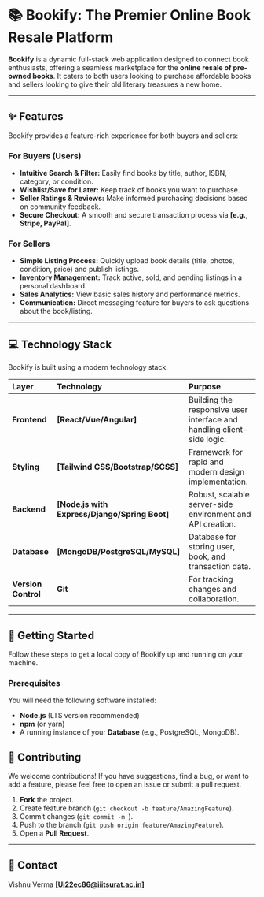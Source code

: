 # 📚 Bookify: The Premier Online Book Resale Platform

**Bookify** is a dynamic full-stack web application designed to connect book enthusiasts, offering a seamless marketplace for the **online resale of pre-owned books**. It caters to both users looking to purchase affordable books and sellers looking to give their old literary treasures a new home.



---

## ✨ Features

Bookify provides a feature-rich experience for both buyers and sellers:

### For Buyers (Users)
* **Intuitive Search & Filter:** Easily find books by title, author, ISBN, category, or condition.
* **Wishlist/Save for Later:** Keep track of books you want to purchase.
* **Seller Ratings & Reviews:** Make informed purchasing decisions based on community feedback.
* **Secure Checkout:** A smooth and secure transaction process via **[e.g., Stripe, PayPal]**.

### For Sellers
* **Simple Listing Process:** Quickly upload book details (title, photos, condition, price) and publish listings.
* **Inventory Management:** Track active, sold, and pending listings in a personal dashboard.
* **Sales Analytics:** View basic sales history and performance metrics.
* **Communication:** Direct messaging feature for buyers to ask questions about the book/listing.

---

## 💻 Technology Stack

Bookify is built using a modern technology stack. 

| Layer | Technology | Purpose |
| :--- | :--- | :--- |
| **Frontend** | **[React/Vue/Angular]** | Building the responsive user interface and handling client-side logic. |
| **Styling** | **[Tailwind CSS/Bootstrap/SCSS]** | Framework for rapid and modern design implementation. |
| **Backend** | **[Node.js with Express/Django/Spring Boot]** | Robust, scalable server-side environment and API creation. |
| **Database** | **[MongoDB/PostgreSQL/MySQL]** | Database for storing user, book, and transaction data. |
| **Version Control** | **Git** | For tracking changes and collaboration. |

---

## 🚀 Getting Started

Follow these steps to get a local copy of Bookify up and running on your machine.

### Prerequisites

You will need the following software installed:

* **Node.js** (LTS version recommended)
* **npm** (or yarn)
* A running instance of your **Database** (e.g., PostgreSQL, MongoDB).





## 🤝 Contributing

We welcome contributions! If you have suggestions, find a bug, or want to add a feature, please feel free to open an issue or submit a pull request.

1.  **Fork** the project.
2.  Create  feature branch (`git checkout -b feature/AmazingFeature`).
3.  Commit  changes (`git commit -m `).
4.  Push to the branch (`git push origin feature/AmazingFeature`).
5.  Open a **Pull Request**.

---

## 📧 Contact

Vishnu Verma
**[Ui22ec86@iiitsurat.ac.in]**

